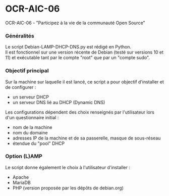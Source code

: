# OCR-AIC-06
OCR-AIC-06 - "Participez à la vie de la communauté Open Source"

### Généralités ###
Le script Debian-LAMP-DHCP-DNS.py est rédigé en Python.<br>
Il est fonctionnel sur une version récente de Debian (testé sur versions 10 et 11) et exécutable tant par le compte "root" que par un "compte sudo".

### Objectif principal ###
Sur la machine sur laquelle il est lancé, ce script a pour objectif d'installer et de configurer :
- un serveur DHCP
- un serveur DNS lié au DHCP (Dynamic DNS) 

Les configurations dépendent des choix renseignés par l'utilisateur lors d'un questionnaire initial :
- nom de la machine
- nom du domaine
- adresses IP de la machine et de sa passerelle, masque de sous-réseau
- étendue du "pool" DHCP

### Option (L)AMP ###
Le script donne également le choix à l'utilisateur d'installer :
- Apache
- MariaDB
- PHP (version proposée par les dépôts de debian.org)
